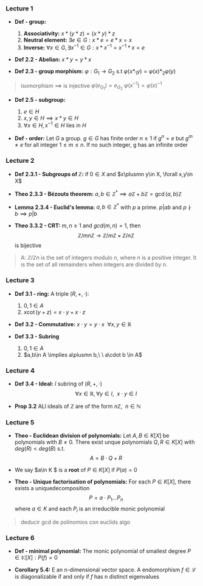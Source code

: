 ### Lecture 1
- **Def - group:**
    1. **Associativity:** $x*(y*z)=(x*y)*z$
    2. **Neutral element:** $\exists e\in G : x*e=e*x=x$
    3. **Inverse:** $\forall x\in G, \exists x^{-1}\in G : x*x^{-1}=x^{-1}*x=e$

- **Def 2.2 - Abelian:** $x*y=y*x$
- **Def 2.3 - group morphism:** $\varphi:G_1\rightarrow G_2$ s.t $\varphi(x*_1y)=\varphi(x)*_2\varphi(y)$
> isomorphism $\implies$ is injective
> $\varphi(e_{G_1})=e_{G_2}$
> $\varphi(x^{-1})=\varphi(x)^{-1}$

- **Def 2.5 - subgroup:** 
    1. $e\in H$
    2. $x,y\in H\implies x*y\in H$
    3. $\forall x\in H, x^{-1}\in H \text{ lies in } H$

- **Def - order:** Let $G$ a group. $g\in G$ has finite order $n\ge 1$ if $g^n=e$ but $g^m\ne e$ for all integer $1\le m \le n$. If no such integer, g has an infinite order

### Lecture 2
- **Def 2.3.1 - Subgroups of $\mathbb{Z}$:** if $0\in X$ and $x\plusmn y\in X, \forall x,y\in X$
- **Theo 2.3.3 - Bézouts theorem:** $a,b\in\mathbb{Z}^* \implies a\mathbb{Z}+ b\mathbb{Z} = \gcd(a,b)\mathbb{Z}$
- **Lemma 2.3.4 - Euclid's lemma:** $a,b\in\mathbb{Z}^*$ with $p$ a prime. $p|ab$ and $p\nmid b \implies p|b$

- **Theo 3.3.2 - CRT:** $m,n\ge 1$ and $gcd(m,n)=1$, then 
$$\mathbb{Z}/mn\mathbb{Z} \rightarrow \mathbb{Z}/m\mathbb{Z}\times\mathbb{Z}/n\mathbb{Z}$$ is bijective
> A: $\mathbb{Z}/\mathbb{Z}n$ is the set of integers modulo $n$, where $n$ is a positive integer. It is the set of all remainders when integers are divided by $n$.


### Lecture 3
- **Def 3.1 - ring:** A triple $(R,+,\cdot)$: 
    1. $0,1\in A$
    2. $x\cot(y+z)=x\cdot y + x\cdot z$

- **Def 3.2 - Commutative:** $x\cdot y = y\cdot x\ \  \forall x,y\in \mathbb{R}$

- **Def 3.3 - Subring** 
    1. $0,1\in A$
    2. $a,b\in A \implies a\plusmn b,\ \ a\cdot b \in A$

### Lecture 4 
- **Def 3.4 - Ideal:** $I$ subring of $(R,+,\cdot)$
$$\forall x \in \mathbb{R}, \forall y\in I, \ \ x\cdot y \in I$$

- **Prop 3.2** ALl ideals of $\mathbb{Z}$ are of the form $n\mathbb{Z}, \ \ n\in\mathbb{N}$

### Lecture 5
- **Theo - Euclidean division of polynomials:** Let $A,B\in K[X]$ be polynomials with $B\ne 0$. There exist unque polynomials $Q,R\in K[X]$ with $deg(R)<deg(B)$ s.t.
$$A=B\cdot Q + R$$

- We say $a\in K $ is a **root** of $P\in K[X]$ if $P(a) = 0$

- **Theo - Unique factorisation of polynomials:** For each $P\in K[X]$, there exists a uniquedecomposition
$$P=a\cdot P_1 \ldots P_n$$
where $a\in K$ and each $P_i$ is an irreducible monic polynomial

> deducir gcd de polinomios con euclids algo

### Lecture 6
- **Def - minimal polynomial:** The monic polynomial of smallest degree $P\in \mathbb{K}[X]:P(f)=0$

- **Corollary 5.4:** E an n-dimensional vector space. A endomorphism $f\in \mathcal{L}$ is diagonalizable if and only if $f$ has n distinct eigenvalues

